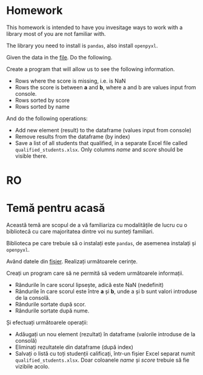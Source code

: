 # Homework

This homework is intended to have you invesitage ways to work with a library most of you are not familiar with.

The library you need to install is `pandas`, also install `openpyxl`.

Given the data in the [file](homework.xlsx). Do the following.

Create a program that will allow us to see the following information.

* Rows where the score is missing, i.e. is NaN
* Rows the score is between **a** and **b**, where a and b are values input from console.
* Rows sorted by score
* Rows sorted by name

And do the following operations:

* Add new element (result) to the dataframe (values input from console)
* Remove results from the dataframe (by index)
* Save a list of all students that qualified, in a separate Excel file called `qualified_students.xlsx`. Only columns
  _name_ and _score_ should be visible there.

# RO

# Temă pentru acasă

Această temă are scopul de a vă familiariza cu modalitățile de lucru cu o bibliotecă cu care majoritatea dintre voi nu
sunteți familiari.

Biblioteca pe care trebuie să o instalați este `pandas`, de asemenea instalați și `openpyxl`.

Având datele din [fișier](homework.xlsx). Realizați următoarele cerințe.

Creați un program care să ne permită să vedem următoarele informații.

* Rândurile în care scorul lipsește, adică este NaN (nedefinit)
* Rândurile în care scorul este între **a** și **b**, unde a și b sunt valori introduse de la consolă.
* Rândurile sortate după scor.
* Rândurile sortate după nume.

Și efectuați următoarele operații:

* Adăugați un nou element (rezultat) în dataframe (valorile introduse de la consolă)
* Eliminați rezultatele din dataframe (după index)
* Salvați o listă cu toți studenții calificați, într-un fișier Excel separat numit `qualified_students.xlsx`. Doar
  coloanele
  _name_ și _score_ trebuie să fie vizibile acolo.